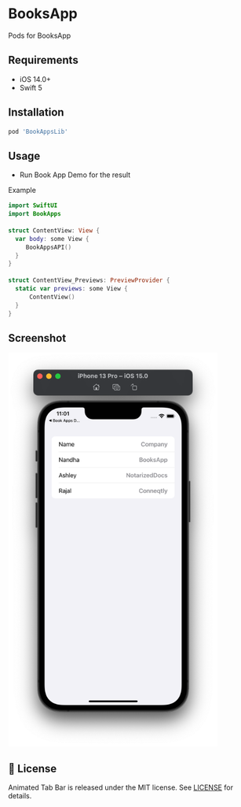 # BooksApp
Pods for BooksApp

## Requirements

- iOS 14.0+
- Swift 5

## Installation
``` ruby
pod 'BookAppsLib'
```

## Usage

* Run Book App Demo for the result

Example

  ``` swift
 import SwiftUI
 import BookApps

struct ContentView: View {
    var body: some View {
       BookAppsAPI()
    }
}

struct ContentView_Previews: PreviewProvider {
    static var previews: some View {
        ContentView()
    }
}
  ```
  
  ## Screenshot
  
  <img src="https://github.com/Ayush21082/BooksApp/blob/main/Book%20App%20Demo/Screenshots/1.png" height=800>
  
  ## 📄 License

Animated Tab Bar is released under the MIT license.
See [LICENSE](./LICENSE) for details.
